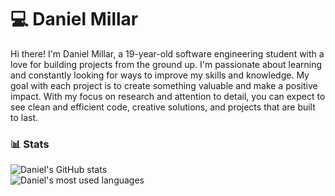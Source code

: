 # 💻 Daniel Millar

Hi there! I'm Daniel Millar, a 19-year-old software engineering student with a love for building projects from the ground up. I'm passionate about learning and constantly looking for ways to improve my skills and knowledge. My goal with each project is to create something valuable and make a positive impact. With my focus on research and attention to detail, you can expect to see clean and efficient code, creative solutions, and projects that are built to last.

### 📊 Stats

![Daniel's GitHub stats](https://github-readme-stats.vercel.app/api?username=danielmillar&show_icons=true&theme=dark&count_private=true)<br/>
![Daniel's most used languages](https://github-readme-stats.vercel.app/api/top-langs/?username=danielmillar&show_icons=true&theme=dark)
